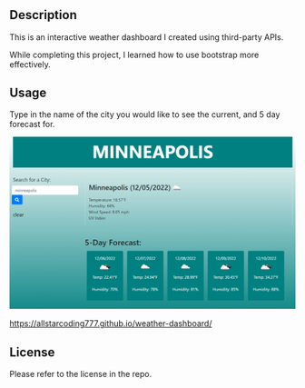  # <weather-dashboard>

## Description

This is an interactive weather dashboard I created using third-party APIs.

While completing this project, I learned how to use bootstrap more effectively.

## Usage

Type in the name of the city you would like to see the current, and 5 day forecast for.

![webpage screenshot](assets/images/webpage-screenshot.png)

https://allstarcoding777.github.io/weather-dashboard/

## License

Please refer to the license in the repo.
